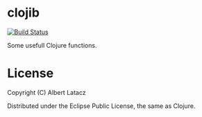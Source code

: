 clojib
======
[![Build Status](https://secure.travis-ci.org/albertlatacz/clojib.png)](http://travis-ci.org/albertlatacz/clojib)

Some usefull Clojure functions.

License
=======
Copyright (C) Albert Latacz

Distributed under the Eclipse Public License, the same as Clojure.
